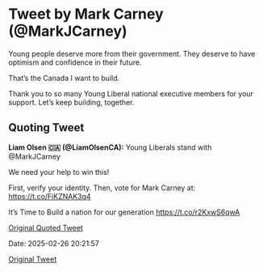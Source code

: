 # Tweet by Mark Carney (@MarkJCarney)

Young people deserve more from their government. They deserve to have optimism and confidence in their future.

That’s the Canada I want to build.

Thank you to so many Young Liberal national executive members for your support. Let’s keep building, together.

## Quoting Tweet

**Liam Olsen 🇨🇦 (@LiamOlsenCA):** Young Liberals stand with @MarkJCarney 

We need your help to win this!

First, verify your identity. Then, vote for Mark Carney at: https://t.co/FiKZNAK3q4

It’s Time to Build a nation for our generation https://t.co/r2KxwS6qwA

[Original Quoted Tweet](https://x.com/LiamOlsenCA/status/1894805109810266358)

Date: 2025-02-26 20:21:57

[Original Tweet](https://x.com/MarkJCarney/status/1894845378291282273)
